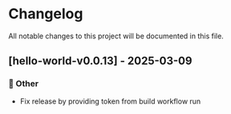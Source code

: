 # Changelog

All notable changes to this project will be documented in this file.

## [hello-world-v0.0.13] - 2025-03-09

### 💼 Other

- Fix release by providing token from build workflow run

<!-- generated by git-cliff -->
